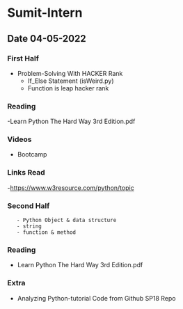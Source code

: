 # Sumit-Intern
## Date 04-05-2022

### First Half
 - Problem-Solving With HACKER Rank
    - If_Else Statement (isWeird.py)
    - Function is leap hacker rank
### Reading
 -Learn Python The Hard Way 3rd Edition.pdf




  
### Videos
- Bootcamp


### Links Read
 -https://www.w3resource.com/python/topic



### Second Half

       - Python Object & data structure
       - string
       - function & method
### Reading
 - Learn Python The Hard Way 3rd Edition.pdf

### Extra
 - Analyzing Python-tutorial Code from Github SP18 Repo 
